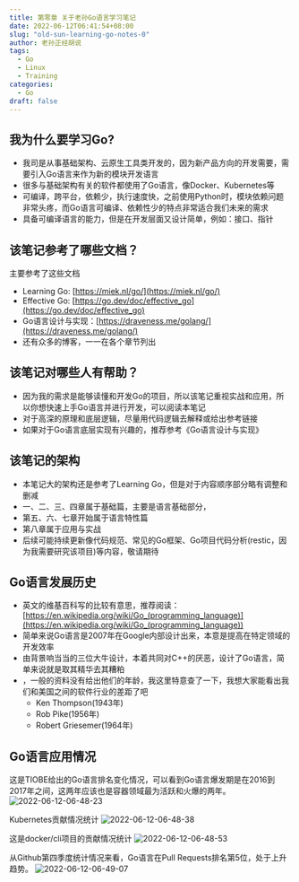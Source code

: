 ```yaml
---
title: 第零章 关于老孙Go语言学习笔记
date: 2022-06-12T06:41:54+08:00
slug: "old-sun-learning-go-notes-0"
author: 老孙正经胡说
tags:
  - Go
  - Linux
  - Training
categories:
  - Go
draft: false
---
```


## 我为什么要学习Go?
- 我司是从事基础架构、云原生工具类开发的，因为新产品方向的开发需要，需要引入Go语言来作为新的模块开发语言
- 很多与基础架构有关的软件都使用了Go语言，像Docker、Kubernetes等
- 可编译，跨平台，依赖少，执行速度快，之前使用Python时，模块依赖问题非常头疼，而Go语言可编译、依赖性少的特点非常适合我们未来的需求
- 具备可编译语言的能力，但是在开发层面又设计简单，例如：接口、指针

## 该笔记参考了哪些文档？
主要参考了这些文档

- Learning Go: [https://miek.nl/go/](https://miek.nl/go/)
- Effective Go: [https://go.dev/doc/effective_go](https://go.dev/doc/effective_go)
- Go语言设计与实现：[https://draveness.me/golang/](https://draveness.me/golang/)
- 还有众多的博客，一一在各个章节列出

## 该笔记对哪些人有帮助？

- 因为我的需求是能够读懂和开发Go的项目，所以该笔记重视实战和应用，所以你想快速上手Go语言并进行开发，可以阅读本笔记
- 对于高深的原理和底层逻辑，尽量用代码逻辑去解释或给出参考链接
- 如果对于Go语言底层实现有兴趣的，推荐参考《Go语言设计与实现》

## 该笔记的架构

- 本笔记大的架构还是参考了Learning Go，但是对于内容顺序部分略有调整和删减
- 一、二、三、四章属于基础篇，主要是语言基础部分，
- 第五、六、七章开始属于语言特性篇
- 第八章属于应用与实战
- 后续可能持续更新像代码规范、常见的Go框架、Go项目代码分析(restic，因为我需要研究该项目)等内容，敬请期待

## Go语言发展历史

- 英文的维基百科写的比较有意思，推荐阅读：[https://en.wikipedia.org/wiki/Go_(programming_language)](https://en.wikipedia.org/wiki/Go_(programming_language))
- 简单来说Go语言是2007年在Google内部设计出来，本意是提高在特定领域的开发效率
- 由背景响当当的三位大牛设计，本着共同对C++的厌恶，设计了Go语言，简单来说就是取其精华去其糟粕
- ，一般的资料没有给出他们的年龄，我这里特意查了一下，我想大家能看出我们和美国之间的软件行业的差距了吧
   - Ken Thompson(1943年)
   - Rob Pike(1956年)
   - Robert Griesemer(1964年)

## Go语言应用情况

这是TIOBE给出的Go语言排名变化情况，可以看到Go语言爆发期是在2016到2017年之间，这两年应该也是容器领域最为活跃和火爆的两年。
![2022-06-12-06-48-23](/images/2022-06-12-06-48-23.png)


Kubernetes贡献情况统计
![2022-06-12-06-48-38](/images/2022-06-12-06-48-38.png)

这是docker/cli项目的贡献情况统计
![2022-06-12-06-48-53](/images/2022-06-12-06-48-53.png)

从Github第四季度统计情况来看，Go语言在Pull Requests排名第5位，处于上升趋势。
![2022-06-12-06-49-07](/images/2022-06-12-06-49-07.png)

